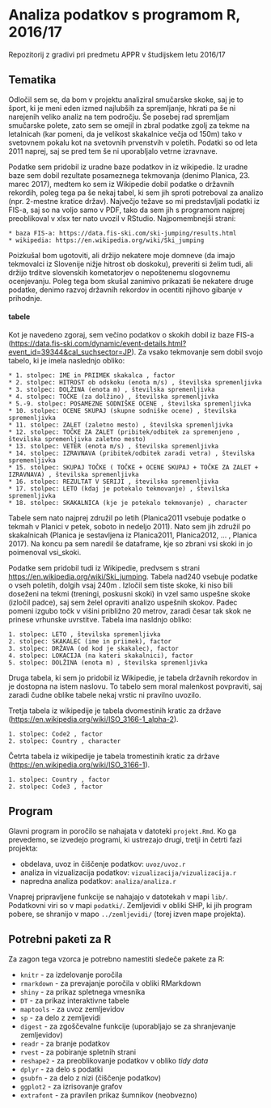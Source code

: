 # Analiza podatkov s programom R, 2016/17

Repozitorij z gradivi pri predmetu APPR v študijskem letu 2016/17

## Tematika
Odločil sem se, da bom v projektu analiziral smučarske skoke, saj je to šport, ki je meni eden izmed najlubših za spremljanje, hkrati pa še ni narejenih veliko analiz na tem področju. Še posebej rad spremljam smučarske polete, zato sem se omejil in zbral podatke zgolj za tekme na letalnicah (kar pomeni, da je velikost skakalnice večja od 150m) tako v svetovnem pokalu kot na svetovnih prvenstvih v poletih. Podatki so od leta 2011 naprej, saj se pred tem še ni uporabljalo vetrne izravnave. 

Podatke sem pridobil iz uradne baze podatkov in iz wikipedie. Iz uradne baze sem dobil rezultate posameznega tekmovanja (denimo Planica, 23. marec 2017), medtem ko sem iz Wikipedie dobil podatke o državnih rekordih, poleg tega pa še nekaj tabel, ki sem jih sproti potreboval za analizo (npr. 2-mestne kratice držav). Največjo težave so mi predstavljali podatki iz FIS-a, saj so na voljo samo v PDF, tako da sem jih s programom najprej preoblikoval v xlsx ter nato uvozil v RStudio.
Najpomembnejši strani:

    * baza FIS-a: https://data.fis-ski.com/ski-jumping/results.html
    * wikipedia: https://en.wikipedia.org/wiki/Ski_jumping

Poizkušal bom ugotoviti, ali držijo nekatere moje domneve (da imajo tekmovalci iz Slovenije nižje hitrost ob doskoku), preveriti si želim tudi, ali držijo trditve slovenskih kometatorjev o nepoštenemu slogovnemu ocenjevanju. Poleg tega bom skušal zanimivo prikazati še nekatere druge podatke, denimo razvoj državnih rekordov in ocentiti njihovo gibanje v prihodnje.
#### tabele
Kot je navedeno zgoraj, sem večino podatkov o skokih dobil iz baze FIS-a (https://data.fis-ski.com/dynamic/event-details.html?event_id=39344&cal_suchsector=JP). Za vsako tekmovanje sem dobil svojo tabelo, ki je imela naslednjo obliko:

    * 1. stolpec: IME in PRIIMEK skakalca , factor
    * 2. stolpec: HITROST ob odskoku (enota m/s) , številska spremenljivka 
    * 3. stolpec: DOLŽINA (enota m) , številska spremenljivka 
    * 4. stolpec: TOČKE (za dolžino) , številska spremenljivka
    * 5.-9. stolpec: POSAMEZNE SODNIŠKE OCENE , številska spremenljivka 
    * 10. stolpec: OCENE SKUPAJ (skupne sodniške ocene) , številska spremenljivka 
    * 11. stolpec: ZALET (zaletno mesto) , številska spremenljivka 
    * 12. stolpec: TOČKE ZA ZALET (pribitek/odbitek za spremenjeno , številska spremenljivka zaletno mesto) 
    * 13. stolpec: VETER (enota m/s) , številska spremenljivka 
    * 14. stolpec: IZRAVNAVA (pribitek/odbitek zaradi vetra) , številska spremenljivka 
    * 15. stolpec: SKUPAJ TOČKE ( TOČKE + OCENE SKUPAJ + TOČKE ZA ZALET + IZRAVNAVA) , številska spremenljivka 
    * 16. stolpec: REZULTAT V SERIJI , številska spremenljivka 
    * 17. stolpec: LETO (kdaj je potekalo tekmovanje) , številska spremenljivka 
    * 18. stolpec: SKAKALNICA (kje je potekalo tekmovanje) , character 
    
Tabele sem nato najprej združil po letih (Planica2011 vsebuje podatke o tekmah v Planici v petek, soboto in nedeljo 2011). Nato sem jih združil po skakalnicah (Planica je sestavljena iz Planica2011, Planica2012, ... , Planica 2017). Na koncu pa sem naredil še dataframe, kje so zbrani vsi skoki in jo poimenoval vsi_skoki.

Podatke sem pridobil tudi iz Wikipedie, predvsem s strani https://en.wikipedia.org/wiki/Ski_jumping.
Tabela nad240 vsebuje podatke o vseh poletih, dolgih vsaj 240m . Izločil sem tiste skoke, ki niso bili doseženi na tekmi (treningi, poskusni skoki) in vzel samo uspešne skoke (izločil padce), saj sem želel opraviti analizo uspešnih skokov. Padec pomeni izgubo točk v višini približno 20 metrov, zaradi česar tak skok ne prinese vrhunske uvrstitve.
Tabela ima nasldnjo obliko: 

    1. stolpec: LETO , številska spremenljivka 
    2. stolpec: SKAKALEC (ime in priimek), factor 
    3. stolpec: DRŽAVA (od kod je skakalec), factor
    4. stolpec: LOKACIJA (na kateri skakalnici), factor
    5. stolpec: DOLŽINA (enota m) , številska spremenljivka   
Druga tabela, ki sem jo pridobil iz Wikipedie, je tabela državnih rekordov in je dostopna na istem naslovu. To tabelo sem moral malenkost povpraviti, saj zaradi čudne oblike tabele nekaj vrstic ni pravilno uvozilo.

Tretja tabela iz wikipedije je tabela dvomestinih kratic za države (https://en.wikipedia.org/wiki/ISO_3166-1_alpha-2). 

    1. stolpec: Code2 , factor  
    2. stolpec: Country , character 
Četrta tabela iz wikipedije je tabela tromestinih kratic za države (https://en.wikipedia.org/wiki/ISO_3166-1). 
    
    1. stolpec: Country , factor
    2. stolpec: Code3 , factor

## Program

Glavni program in poročilo se nahajata v datoteki `projekt.Rmd`. Ko ga prevedemo,
se izvedejo programi, ki ustrezajo drugi, tretji in četrti fazi projekta:

* obdelava, uvoz in čiščenje podatkov: `uvoz/uvoz.r`
* analiza in vizualizacija podatkov: `vizualizacija/vizualizacija.r`
* napredna analiza podatkov: `analiza/analiza.r`

Vnaprej pripravljene funkcije se nahajajo v datotekah v mapi `lib/`. Podatkovni
viri so v mapi `podatki/`. Zemljevidi v obliki SHP, ki jih program pobere, se
shranijo v mapo `../zemljevidi/` (torej izven mape projekta).

## Potrebni paketi za R

Za zagon tega vzorca je potrebno namestiti sledeče pakete za R:

* `knitr` - za izdelovanje poročila
* `rmarkdown` - za prevajanje poročila v obliki RMarkdown
* `shiny` - za prikaz spletnega vmesnika
* `DT` - za prikaz interaktivne tabele
* `maptools` - za uvoz zemljevidov
* `sp` - za delo z zemljevidi
* `digest` - za zgoščevalne funkcije (uporabljajo se za shranjevanje zemljevidov)
* `readr` - za branje podatkov
* `rvest` - za pobiranje spletnih strani
* `reshape2` - za preoblikovanje podatkov v obliko *tidy data*
* `dplyr` - za delo s podatki
* `gsubfn` - za delo z nizi (čiščenje podatkov)
* `ggplot2` - za izrisovanje grafov
* `extrafont` - za pravilen prikaz šumnikov (neobvezno)
